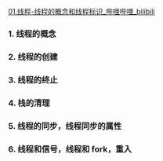 [01.线程-线程的概念和线程标识_哔哩哔哩_bilibili](https://www.bilibili.com/video/BV1yJ411S7r6?p=82&vd_source=f8bf73f9a2b495eaf6f8446fa6016bc7)
### 1. 线程的概念
### 2. 线程的创建
### 3. 线程的终止
### 4. 栈的清理
### 5. 线程的同步，线程同步的属性
### 6. 线程和信号，线程和 fork，重入